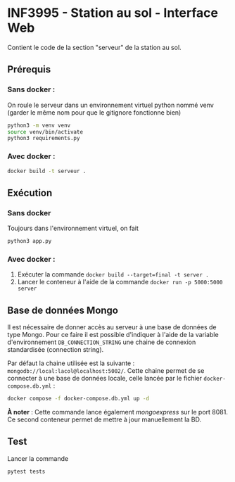 # INF3995 - Station au sol - Interface Web
Contient le code de la section "serveur" de la station au sol.
## Prérequis

### Sans docker :
On roule le serveur dans un environnement virtuel python nommé venv (garder le même nom pour que le gitignore fonctionne bien)
```bash
python3 -m venv venv
source venv/bin/activate
python3 requirements.py
```

### Avec docker :
```bash
docker build -t serveur .
```
## Exécution

### Sans docker
Toujours dans l'environnement virtuel, on fait
```bash
python3 app.py
```

### Avec docker :
1. Exécuter la commande ``docker build --target=final -t server .``
2. Lancer le conteneur à l'aide de la commande ``docker run -p 5000:5000 server``

## Base de données Mongo
Il est nécessaire de donner accès au serveur à une base de données de type Mongo.
Pour ce faire il est possible d'indiquer à l'aide de la variable d'environnement ``DB_CONNECTION_STRING`` une chaine de connexion standardisée (connection string).

Par défaut la chaine utilisée est la suivante : ``mongodb://local:lacol@localhost:5002/``.
Cette chaine permet de se connecter à une base de données locale, celle lancée par le fichier ``docker-compose.db.yml`` :
```bash
docker compose -f docker-compose.db.yml up -d
```

**À noter** : Cette commande lance également *mongoexpress* sur le port 8081. Ce second conteneur permet de mettre à jour manuellement la BD.

## Test
Lancer la commande 
```bash
pytest tests
```
